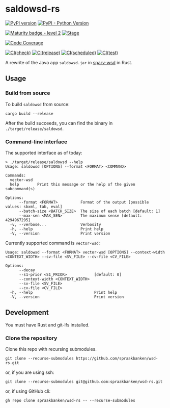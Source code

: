 # saldowsd-rs

[![PyPI version](https://img.shields.io/pypi/v/saldowsd.svg)](https://pypi.org/project/saldowsd/)
[![PyPI - Python Version](https://img.shields.io/pypi/pyversions/saldowsd.svg)](https://pypi.org/project/saldowsd)

<!--[![PyPI - Downloads](https://img.shields.io/pypi/dm/saldowsd)](https://pypi.org/project/saldowsd/)-->

[![Maturity badge - level 2](https://img.shields.io/badge/Maturity-Level%202%20--%20First%20Release-yellowgreen.svg)](https://github.com/spraakbanken/getting-started/blob/main/scorecard.md)
[![Stage](https://img.shields.io/pypi/status/saldowsd)](https://pypi.org/project/saldowsd/)

[![Code Coverage](https://codecov.io/gh/spraakbanken/saldowsd-rs/branch/main/graph/badge.svg)](https://codecov.io/gh/spraakbanken/saldowsd-rs/)

[![CI(check)](https://github.com/spraakbanken/saldowsd-rs/actions/workflows/check.yml/badge.svg)](https://github.com/spraakbanken/saldowsd-rs/actions/workflows/check.yml)
[![CI(release)](https://github.com/spraakbanken/saldowsd-rs/actions/workflows/release.yml/badge.svg)](https://github.com/spraakbanken/saldowsd-rs/actions/workflows/release.yml)
[![CI(scheduled)](https://github.com/spraakbanken/saldowsd-rs/actions/workflows/scheduled.yml/badge.svg)](https://github.com/spraakbanken/saldowsd-rs/actions/workflows/scheduled.yml)
[![CI(test)](https://github.com/spraakbanken/saldowsd-rs/actions/workflows/test.yml/badge.svg)](https://github.com/spraakbanken/saldowsd-rs/actions/workflows/test.yml)

A rewrite of the Java app `saldowsd.jar` in [sparv-wsd](https://github.com/spraakbanken/sparv-wsd) in Rust.

## Usage

### Build from source

To build `saldowsd` from source:

```shell
cargo build --release
```

After the build succeeds, you can find the binary in `./target/release/saldowsd`.

### Command-line interface

The supported interface as of today:

```shell
> ./target/release/saldowsd --help
Usage: saldowsd [OPTIONS] --format <FORMAT> <COMMAND>

Commands:
  vector-wsd
  help        Print this message or the help of the given subcommand(s)

Options:
      --format <FORMAT>          Format of the output [possible values: sbxml, tab, eval]
      --batch-size <BATCH_SIZE>  The size of each batch [default: 1]
      --max-sen <MAX_SEN>        The maximum sense [default: 4294967295]
  -v, --verbose...               Verbosity
  -h, --help                     Print help
  -V, --version                  Print version
```

Currently supported command is `vector-wsd`:

```shell
Usage: saldowsd --format <FORMAT> vector-wsd [OPTIONS] --context-width <CONTEXT_WIDTH> --sv-file <SV_FILE> --cv-file <CV_FILE>

Options:
      --decay
      --s1-prior <S1_PRIOR>            [default: 0]
      --context-width <CONTEXT_WIDTH>
      --sv-file <SV_FILE>
      --cv-file <CV_FILE>
  -h, --help                           Print help
  -V, --version                        Print version
```

## Development

You must have Rust and git-lfs installed.

### Clone the repository

Clone this repo with recursing submodules.

```shell
git clone --recurse-submodules https://github.com/spraakbanken/wsd-rs.git
```

or, if you are using ssh:

```shell
git clone --recurse-submodules git@github.com:spraakbanken/wsd-rs.git
```

or, if using GitHub cli:

```shell
gh repo clone spraakbanken/wsd-rs -- --recurse-submodules
```
